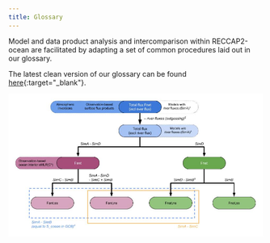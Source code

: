 ```yaml
---
title: Glossary
---
```


Model and data product analysis and intercomparison within RECCAP2-ocean are facilitated by adapting a set of common procedures laid out in our glossary.  

The latest clean version of our glossary can be found [here](documents/Glossary_RECCAP2-ocean_v20221102.pdf){:target="_blank"}.

![](img/Glossary_RECCAP2-ocean_C-flux-components.jpg)
